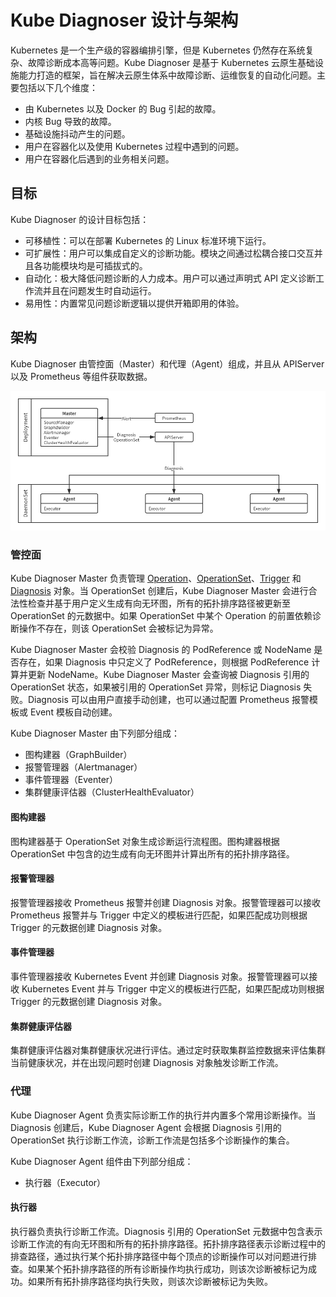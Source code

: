 # Kube Diagnoser 设计与架构

Kubernetes 是一个生产级的容器编排引擎，但是 Kubernetes 仍然存在系统复杂、故障诊断成本高等问题。Kube Diagnoser 是基于 Kubernetes 云原生基础设施能力打造的框架，旨在解决云原生体系中故障诊断、运维恢复的自动化问题。主要包括以下几个维度：

* 由 Kubernetes 以及 Docker 的 Bug 引起的故障。
* 内核 Bug 导致的故障。
* 基础设施抖动产生的问题。
* 用户在容器化以及使用 Kubernetes 过程中遇到的问题。
* 用户在容器化后遇到的业务相关问题。

## 目标

Kube Diagnoser 的设计目标包括：

* 可移植性：可以在部署 Kubernetes 的 Linux 标准环境下运行。
* 可扩展性：用户可以集成自定义的诊断功能。模块之间通过松耦合接口交互并且各功能模块均是可插拔式的。
* 自动化：极大降低问题诊断的人力成本。用户可以通过声明式 API 定义诊断工作流并且在问题发生时自动运行。
* 易用性：内置常见问题诊断逻辑以提供开箱即用的体验。

## 架构

Kube Diagnoser 由管控面（Master）和代理（Agent）组成，并且从 APIServer 以及 Prometheus 等组件获取数据。

![Architecture](./images/kube-diagnoser-architecture.png)

### 管控面

Kube Diagnoser Master 负责管理 [Operation](./graph-based-pipeline.md#operation)、[OperationSet](./graph-based-pipeline.md#operationset)、[Trigger](./graph-based-pipeline.md#trigger) 和 [Diagnosis](./diagnosis.md) 对象。当 OperationSet 创建后，Kube Diagnoser Master 会进行合法性检查并基于用户定义生成有向无环图，所有的拓扑排序路径被更新至 OperationSet 的元数据中。如果 OperationSet 中某个 Operation 的前置依赖诊断操作不存在，则该 OperationSet 会被标记为异常。

Kube Diagnoser Master 会校验 Diagnosis 的 PodReference 或 NodeName 是否存在，如果 Diagnosis 中只定义了 PodReference，则根据 PodReference 计算并更新 NodeName。Kube Diagnoser Master 会查询被 Diagnosis 引用的 OperationSet 状态，如果被引用的 OperationSet 异常，则标记 Diagnosis 失败。Diagnosis 可以由用户直接手动创建，也可以通过配置 Prometheus 报警模板或 Event 模板自动创建。

Kube Diagnoser Master 由下列部分组成：

* 图构建器（GraphBuilder）
* 报警管理器（Alertmanager）
* 事件管理器（Eventer）
* 集群健康评估器（ClusterHealthEvaluator）

#### 图构建器

图构建器基于 OperationSet 对象生成诊断运行流程图。图构建器根据 OperationSet 中包含的边生成有向无环图并计算出所有的拓扑排序路径。

#### 报警管理器

报警管理器接收 Prometheus 报警并创建 Diagnosis 对象。报警管理器可以接收 Prometheus 报警并与 Trigger 中定义的模板进行匹配，如果匹配成功则根据 Trigger 的元数据创建 Diagnosis 对象。

#### 事件管理器

事件管理器接收 Kubernetes Event 并创建 Diagnosis 对象。报警管理器可以接收 Kubernetes Event 并与 Trigger 中定义的模板进行匹配，如果匹配成功则根据 Trigger 的元数据创建 Diagnosis 对象。

#### 集群健康评估器

集群健康评估器对集群健康状况进行评估。通过定时获取集群监控数据来评估集群当前健康状况，并在出现问题时创建 Diagnosis 对象触发诊断工作流。

### 代理

Kube Diagnoser Agent 负责实际诊断工作的执行并内置多个常用诊断操作。当 Diagnosis 创建后，Kube Diagnoser Agent 会根据 Diagnosis 引用的 OperationSet 执行诊断工作流，诊断工作流是包括多个诊断操作的集合。

Kube Diagnoser Agent 组件由下列部分组成：

* 执行器（Executor）

#### 执行器

执行器负责执行诊断工作流。Diagnosis 引用的 OperationSet 元数据中包含表示诊断工作流的有向无环图和所有的拓扑排序路径。拓扑排序路径表示诊断过程中的排查路径，通过执行某个拓扑排序路径中每个顶点的诊断操作可以对问题进行排查。如果某个拓扑排序路径的所有诊断操作均执行成功，则该次诊断被标记为成功。如果所有拓扑排序路径均执行失败，则该次诊断被标记为失败。
